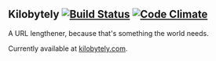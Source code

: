 ## Kilobytely [![Build Status](https://secure.travis-ci.org/hrs/kilobytely.png?branch=master&.png)](http://travis-ci.org/hrs/kilobytely) [![Code Climate](https://codeclimate.com/github/hrs/kilobytely.png)](https://codeclimate.com/github/hrs/kilobytely)

A URL lengthener, because that's something the world needs.

Currently available at [kilobytely.com](http://kilobytely.com).
